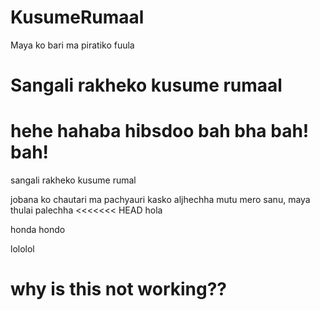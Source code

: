 # KusumeRumaal
Maya ko bari ma piratiko fuula

Sangali rakheko kusume rumaal
=======

hehe hahaba hibsdoo bah bha bah! bah!
=======
sangali rakheko kusume rumal

jobana ko chautari ma pachyauri kasko aljhechha
mutu mero sanu, maya thulai palechha
<<<<<<< HEAD
 hola 
 
 honda hondo 
 
 
 lololol
  
  why is this not working??
=======

